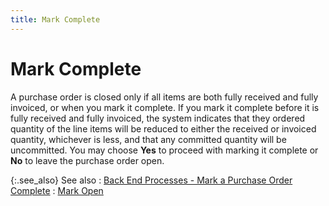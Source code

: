 ```yaml
---
title: Mark Complete
---
```


# Mark Complete


A purchase order is closed only if all items are both fully received  and fully invoiced, or when you mark it complete. If you mark it complete  before it is fully received and fully invoiced, the system indicates that  they ordered quantity of the line items will be reduced to either the  received or invoiced quantity, whichever is less, and that any committed  quantity will be uncommitted. You may choose **Yes**  to proceed with marking it complete or **No**  to leave the purchase order open.


{:.see_also}
See also
: [Back End  Processes - Mark a Purchase Order Complete]({{site.pp_baseurl}}/purc-proc/pos/po-processes/mark-open-complete/mark-complete/back_end_processes_mar_com.html)
: [Mark Open]({{site.pp_baseurl}}/purc-proc/pos/po-processes/mark-open-complete/mark-open/mark_open.html)
